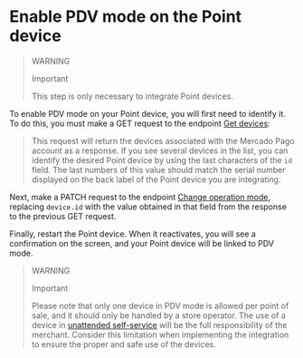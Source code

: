 # Enable PDV mode on the Point device

> WARNING
>
> Important
>
> This step is only necessary to integrate Point devices.


To enable PDV mode on your Point device, you will first need to identify it. To do this, you must make a GET request to the endpoint [Get devices](/developpers/en/reference/instore-api/point/v1/devices/get):

> This request will return the devices associated with the Mercado Pago account as a response. If you see several devices in the list, you can identify the desired Point device by using the last characters of the `id` field. The last numbers of this value should match the serial number displayed on the back label of the Point device you are integrating.

Next, make a PATCH request to the endpoint [Change operation mode](/developpers/en/reference/instore-api/point/v1/devices/patch), replacing `device.id` with the value obtained in that field from the response to the previous GET request.

Finally, restart the Point device. When it reactivates, you will see a confirmation on the screen, and your Point device will be linked to PDV mode.

> WARNING
>
> Important
>
> Please note that only one device in PDV mode is allowed per point of sale, and it should only be handled by a store operator. The use of a device in [unattended self-service](/developers/en/docs/ecosistema-presencial/glossary) will be the full responsibility of the merchant. Consider this limitation when implementing the integration to ensure the proper and safe use of the devices.
